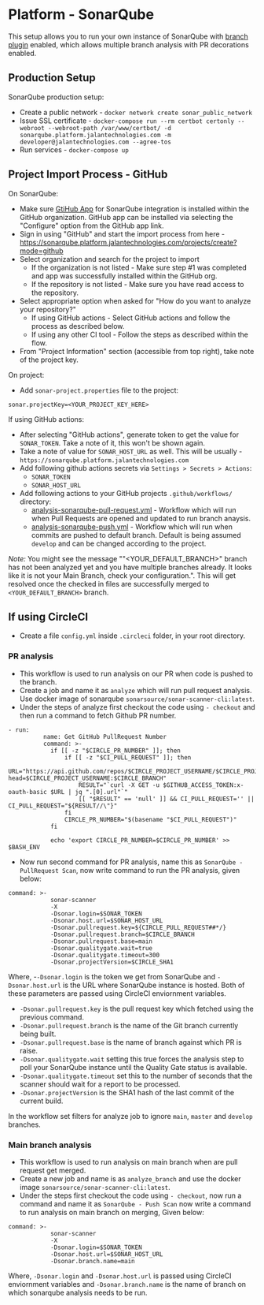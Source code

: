 # Platform - SonarQube

This setup allows you to run your own instance of SonarQube with [branch plugin](https://github.com/mc1arke/sonarqube-community-branch-plugin) enabled, which allows multiple branch analysis with PR decorations enabled.


## Production Setup

SonarQube production setup:

- Create a public network - `docker network create sonar_public_network`
- Issue SSL certificate - `docker-compose run --rm certbot certonly --webroot --webroot-path /var/www/certbot/ -d sonarqube.platform.jalantechnologies.com -m developer@jalantechnologies.com --agree-tos`
- Run services - `docker-compose up`

## Project Import Process - GitHub

On SonarQube:
- Make sure [GtiHub App](https://github.com/apps/jtc-platform-sonarqube) for SonarQube integration is installed within the GitHub organization. GitHub app can be installed via selecting the "Configure" option from the GitHub app link.
- Sign in using "GitHub" and start the import process from here - https://sonarqube.platform.jalantechnologies.com/projects/create?mode=github
- Select organization and search for the project to import
    - If the organization is not listed - Make sure step #1 was completed and app was successfully installed within the GitHub org.
    - If the repository is not listed - Make sure you have read access to the repository.
- Select appropriate option when asked for "How do you want to analyze your repository?"
    - If using GitHub actions - Select GitHub actions and follow the process as described below.
    - If using any other CI tool - Follow the steps as described within the flow.
- From "Project Information" section (accessible from top right), take note of the project key.

On project:
- Add `sonar-project.properties` file to the project:
```
sonar.projectKey=<YOUR_PROJECT_KEY_HERE>
```

If using GitHub actions:
- After selecting "GitHub actions", generate token to get the value for `SONAR_TOKEN`. Take a note of it, this won't be shown again.
- Take a note of value for `SONAR_HOST_URL` as well. This will be usually - `https://sonarqube.platform.jalantechnologies.com`
- Add following github actions secrets via `Settings > Secrets > Actions`:
    - `SONAR_TOKEN`
    - `SONAR_HOST_URL`
- Add following actions to your GitHub projects `.github/workflows/` directory:
    - [analysis-sonarqube-pull-request.yml](https://github.com/jalantechnologies/jtc-website-v2/blob/develop/.github/workflows/analysis-sonarqube-push.yml) - Workflow which will run when Pull Requests are opened and updated to run branch anaysis.
    - [analysis-sonarqube-push.yml](https://github.com/jalantechnologies/platform-sonarqube/blob/main/github/actions/analysis-sonarqube-push.yml) - Workflow which will run when commits are pushed to default branch. Default is being assumed `develop` and can be changed according to the project.

_Note:_ You might see the message ""<YOUR_DEFAULT_BRANCH>" branch has not been analyzed yet and you have multiple branches already. It looks like it is not your Main Branch, check your configuration.". This will get resolved once the checked in files are successfully merged to `<YOUR_DEFAULT_BRANCH>` branch.

## If using CircleCI
- Create a file `config.yml` inside `.circleci` folder, in your root directory.
### PR analysis
- This workflow is used to run analysis on our PR when code is pushed to the branch.
- Create a job and name it as `analyze` which will run pull request analysis. Use docker image of sonarqube `sonarsource/sonar-scanner-cli:latest`.
- Under the steps of analyze first checkout the code using `- checkout` and then run a command to fetch Github PR number.

```
- run:
          name: Get GitHub PullRequest Number
          command: >-
            if [[ -z "$CIRCLE_PR_NUMBER" ]]; then
                if [[ -z "$CI_PULL_REQUEST" ]]; then
                    URL="https://api.github.com/repos/$CIRCLE_PROJECT_USERNAME/$CIRCLE_PROJECT_REPONAME/pulls?head=$CIRCLE_PROJECT_USERNAME:$CIRCLE_BRANCH"
                    RESULT="`curl -X GET -u $GITHUB_ACCESS_TOKEN:x-oauth-basic $URL | jq ".[0].url"`"
                    [[ "$RESULT" == 'null' ]] && CI_PULL_REQUEST='' || CI_PULL_REQUEST="${RESULT//\"}"
                fi
                CIRCLE_PR_NUMBER="$(basename "$CI_PULL_REQUEST")"
            fi

            echo 'export CIRCLE_PR_NUMBER=$CIRCLE_PR_NUMBER' >> $BASH_ENV
```

- Now run second command for PR analysis, name this as `SonarQube - PullRequest Scan`, now write command to run the PR analysis, given below:

```
command: >-
            sonar-scanner
            -X
            -Dsonar.login=$SONAR_TOKEN
            -Dsonar.host.url=$SONAR_HOST_URL
            -Dsonar.pullrequest.key=${CIRCLE_PULL_REQUEST##*/}
            -Dsonar.pullrequest.branch=$CIRCLE_BRANCH
            -Dsonar.pullrequest.base=main
            -Dsonar.qualitygate.wait=true
            -Dsonar.qualitygate.timeout=300
            -Dsonar.projectVersion=$CIRCLE_SHA1
```

Where, 
-`-Dsonar.login` is the token we get from SonarQube and `-Dsonar.host.url` is the URL where SonarQube instance is hosted. Both of these parameters are passed using CircleCI enviornment variables.
- `-Dsonar.pullrequest.key` is the pull request key which fetched using the previous command.
- `-Dsonar.pullrequest.branch` is the name of the Git branch currently being built.
- `-Dsonar.pullrequest.base` is the name of branch against which PR is raise.
- `-Dsonar.qualitygate.wait` setting this true forces the analysis step to poll your SonarQube instance until the Quality Gate status is available.
- `-Dsonar.qualitygate.timeout` set this to the number of seconds that the scanner should wait for a report to be processed.
- `-Dsonar.projectVersion` is the SHA1 hash of the last commit of the current build.

In the workflow set filters for analyze job to ignore `main`, `master` and `develop` branches.

### Main branch analysis
- This workflow is used to run analysis on main branch when are pull request get merged.
- Create a new job and name is as `analyze_branch` and use the docker image `sonarsource/sonar-scanner-cli:latest`.
- Under the steps first checkout the code using `- checkout`, now run a command and name it as `SonarQube - Push Scan` now write a command to run analysis on main branch on merging, Given below:

```
command: >-
            sonar-scanner
            -X
            -Dsonar.login=$SONAR_TOKEN
            -Dsonar.host.url=$SONAR_HOST_URL
            -Dsonar.branch.name=main
```
Where, 
`-Dsonar.login` and `-Dsonar.host.url` is passed using CircleCI enviornment variables and `-Dsonar.branch.name` is the name of branch on which sonarqube analysis needs to be run.

